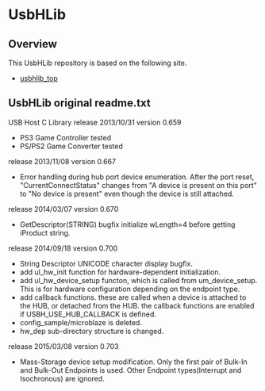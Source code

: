 # UsbHLib

## Overview
This UsbHLib repository is based on the following site.
- [usbhlib_top](https://www.kice.tokyo/open-source/usbhlib_top.html, "UsbHLib")

## UsbHLib original readme.txt

USB Host C Library
 release 2013/10/31 version 0.659
  - PS3 Game Controller tested
  - PS/PS2 Game Converter tested

 release 2013/11/08 version 0.667
  - Error handling during hub port device enumeration.
    After the port reset, "CurrentConnectStatus" changes
    from "A device is present on this port" to "No device is present"
    even though the device is still attached.

 release 2014/03/07 version 0.670
  - GetDescriptor(STRING) bugfix
    initialize wLength=4 before getting iProduct string.

 release 2014/09/18 version 0.700
  - String Descriptor UNICODE character display bugfix.
  - add ul_hw_init function for hardware-dependent initialization.
  - add ul_hw_device_setup functon, which is called from um_device_setup.
    This is for hardware configuration depending on the endpoint type.
  - add callback functions. these are called when a device is attached
    to the HUB, or detached from the HUB.
    the callback functions are enabled if USBH_USE_HUB_CALLBACK is defined.
  - config_sample/microblaze is deleted.
  - hw_dep sub-directory structure is changed.

 release 2015/03/08 version 0.703
  - Mass-Storage device setup modification.
    Only the first pair of Bulk-In and Bulk-Out Endpoints is used.
    Other Endpoint types(Interrupt and Isochronous) are ignored.
    
